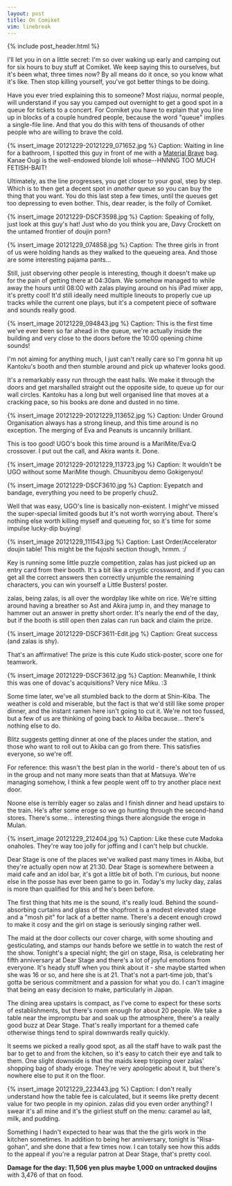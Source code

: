 ```yaml
---
layout: post
title: On Comiket
vim: linebreak
---
```


{% include post_header.html %}

I'll let you in on a little secret: I'm so over waking up early and camping out for six hours to buy stuff at Comiket. We keep saying this to ourselves, but it's been what, three times now? By all means do it once, so you know what it's like. Then stop killing yourself, you've got better things to be doing.

Have you ever tried explaining this to someone? Most riajuu, normal people, will understand if you say you camped out overnight to get a good spot in a queue for tickets to a concert. For Comiket you have to explain that you line up in blocks of a couple hundred people, because the word "queue" implies a single-file line. And that you do this with tens of thousands of other people who are willing to brave the cold.

{% insert_image 20121229-20121229_071652.jpg %}
Caption: Waiting in line for a bathroom, I spotted this guy in front of me with a [Material Brave](http://products.web-giga.com/materialbrave/character.html) bag. Kanae Ougi is the well-endowed blonde loli whose--HNNNG TOO MUCH FETISH-BAIT!

Ultimately, as the line progresses, you get closer to your goal, step by step. Which is to then get a decent spot in *another* queue so you can buy the thing that you want. You do this last step a few times, until the queues get too depressing to even bother. This, dear reader, is the folly of Comiket.

{% insert_image 20121229-DSCF3598.jpg %}
Caption: Speaking of folly, just look at this guy's hat! Just who do you think you are, Davy Crockett on the untamed frontier of doujin porn?

{% insert_image 20121229_074858.jpg %}
Caption: The three girls in front of us were holding hands as they walked to the queueing area. And those are some interesting pajama pants...

Still, just observing other people is interesting, though it doesn't make up for the pain of getting there at 04:30am. We somehow managed to while away the hours until 08:00 with zalas playing around on his iPad mixer app, it's pretty cool! It'd still ideally need multiple lineouts to properly cue up tracks while the current one plays, but it's a competent piece of software and sounds really good.

{% insert_image 20121229_094843.jpg %}
Caption: This is the first time we've ever been so far ahead in the queue, we're actually inside the building and very close to the doors before the 10:00 opening chime sounds!

I'm not aiming for anything much, I just can't really care so I'm gonna hit up Kantoku's booth and then stumble around and pick up whatever looks good.

It's a remarkably easy run through the east halls. We make it through the doors and get marshalled straight out the opposite side, to queue up for our wall circles. Kantoku has a long but well organised line that moves at a cracking pace, so his books are done and dusted in no time.

{% insert_image 20121229-20121229_113652.jpg %}
Caption: Under Ground Organisation always has a strong lineup, and this time around is no exception. The merging of Eva and Peanuts is uncannily brilliant.

This is too good! UGO's book this time around is a MariMite/Eva:Q crossover. I put out the call, and Akira wants it. Done.

{% insert_image 20121229-20121229_113723.jpg %}
Caption: It wouldn't be UGO without some MariMite though. Chuunibyou demo Gokigenyou!

{% insert_image 20121229-DSCF3610.jpg %}
Caption: Eyepatch and bandage, everything you need to be properly chuu2.

Well that was easy, UGO's line is basically non-existent. I might've missed the super-special limited goods but it's not worth worrying about. There's nothing else worth killing myself and queueing for, so it's time for some impulse lucky-dip buying!

{% insert_image 20121229_111543.jpg %}
Caption: Last Order/Accelerator doujin table! This might be the fujoshi section though, hrmm.  :/

Key is running some little puzzle competition, zalas has just picked up an entry card from their booth. It's a bit like a cryptic crossword, and if you can get all the correct answers then correctly unjumble the remaining characters, you can win yourself a Little Busters! poster.

zalas, being zalas, is all over the wordplay like white on rice. We're sitting around having a breather so Ast and Akira jump in, and they manage to hammer out an answer in pretty short order. It's nearly the end of the day, but if the booth is still open then zalas can run back and claim the prize.

{% insert_image 20121229-DSCF3611-Edit.jpg %}
Caption: Great success (and zalas is shy).

That's an affirmative! The prize is this cute Kudo stick-poster, score one for teamwork.

{% insert_image 20121229-DSCF3612.jpg %}
Caption: Meanwhile, I think this was one of dovac's acquisitions? Very nice Miku. :3

Some time later, we've all stumbled back to the dorm at Shin-Kiba. The weather is cold and miserable, but the fact is that we'd still like some proper dinner, and the instant ramen here isn't going to cut it. We're not too fussed, but a few of us are thinking of going back to Akiba because... there's nothing else to do.

Blitz suggests getting dinner at one of the places under the station, and those who want to roll out to Akiba can go from there. This satisfies everyone, so we're off.

For reference: this wasn't the best plan in the world - there's about ten of us in the group and not many more seats than that at Matsuya. We're managing somehow, I think a few people went off to try another place next door.

Noone else is terribly eager so zalas and I finish dinner and head upstairs to the train. He's after some eroge so we go hunting through the second-hand stores. There's some... interesting things there alongside the eroge in Mulan.

{% insert_image 20121229_212404.jpg %}
Caption: Like these cute Madoka onaholes. They're way too jolly for joffing and I can't help but chuckle.

Dear Stage is one of the places we've walked past many times in Akiba, but they're actually open now at 21:30. Dear Stage is somewhere between a maid cafe and an idol bar, it's got a little bit of both. I'm curious, but noone else in the posse has ever been game to go in. Today's my lucky day, zalas is more than qualified for this and he's been before.

The first thing that hits me is the sound, it's really loud. Behind the sound-absorbing curtains and glass of the shopfront is a modest elevated stage and a "mosh pit" for lack of a better name. There's a decent enough crowd to make it cosy and the girl on stage is seriously singing rather well.

The maid at the door collects our cover charge, with some shouting and gesticulating, and stamps our hands before we settle in to watch the rest of the show. Tonight's a special night; the girl on stage, Risa, is celebrating her fifth anniversary at Dear Stage and there's a lot of joyful emotions from everyone. It's heady stuff when you think about it - she maybe started when she was 16 or so, and here she is at 21. That's not a part-time job, that's gotta be serious commitment and a passion for what you do. I can't imagine that being an easy decision to make, particularly in Japan.

The dining area upstairs is compact, as I've come to expect for these sorts of establishments, but there's room enough for about 20 people. We take a table near the impromptu bar and soak up the atmosphere, there's a really good buzz at Dear Stage. That's really important for a themed cafe otherwise things tend to spiral downwards really quickly.

It seems we picked a really good spot, as all the staff have to walk past the bar to get to and from the kitchen, so it's easy to catch their eye and talk to them. One slight downside is that the maids keep tripping over zalas' shopping bag of shady eroge. They're very apologetic about it, but there's nowhere else to put it on the floor.

{% insert_image 20121229_223443.jpg %}
Caption: I don't really understand how the table fee is calculated, but it seems like pretty decent value for two people in my opinion. zalas did you even order anything? I swear it's all mine and it's the girliest stuff on the menu: caramel au lait, milk, and pudding.

Something I hadn't expected to hear was that the the girls work in the kitchen sometimes. In addition to being her anniversary, tonight is "Risa-gohan", and she done that a few times now. I can totally see how this adds to the appeal if you're a regular patron at Dear Stage, that's pretty cool.

**Damage for the day: 11,506 yen plus maybe 1,000 on untracked doujins** with 3,476 of that on food.

